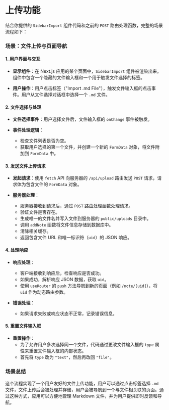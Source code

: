 # 上传功能

结合你提供的 `SidebarImport` 组件代码和之前的 `POST` 路由处理函数，完整的场景流程如下：

### 场景：文件上传与页面导航

#### 1. 用户界面与交互

- **显示组件**：在 Next.js 应用的某个页面中，`SidebarImport` 组件被渲染出来。组件中包含一个隐藏的文件输入框和一个用于触发文件选择的标签。
  
- **用户操作**：用户点击标签（"Import .md File"），触发文件输入框的点击事件。用户从文件选择对话框中选择一个 `.md` 文件。

#### 2. 文件选择与处理

- **文件选择事件**：用户选择文件后，文件输入框的 `onChange` 事件被触发。

- **事件处理逻辑**：
  - 检查文件列表是否为空。
  - 获取用户选择的第一个文件，并创建一个新的 `FormData` 对象，将文件附加到 `FormData` 中。

#### 3. 发送文件上传请求

- **发起请求**：使用 `fetch` API 向服务器的 `/api/upload` 路由发送 `POST` 请求，请求体为包含文件的 `FormData` 对象。

- **服务器处理**：
  - 服务器接收到请求后，通过 `POST` 路由处理函数处理请求。
  - 验证文件是否存在。
  - 生成唯一的文件名并写入文件到服务器的 `public/uploads` 目录中。
  - 调用 `addNote` 函数将文件信息存储到数据库中。
  - 清除相关缓存。
  - 返回包含文件 URL 和唯一标识符（`uid`）的 JSON 响应。

#### 4. 处理响应

- **响应处理**：
  - 客户端接收到响应后，检查响应是否成功。
  - 如果成功，解析响应 JSON 数据，获取 `uid`。
  - 使用 `useRouter` 的 `push` 方法导航到新的页面（例如 `/note/[uid]`），将 `uid` 作为动态路由参数。

- **错误处理**：
  - 如果请求失败或响应状态不正常，记录错误信息。

#### 5. 重置文件输入框

- **重置操作**：
  - 为了允许用户多次选择同一个文件，代码通过更改文件输入框的 `type` 属性来重置文件输入框的内部状态。
  - 首先将 `type` 改为 `"text"`，然后再改回 `"file"`。

### 场景总结

这个流程实现了一个用户友好的文件上传功能，用户可以通过点击标签选择 `.md` 文件，文件上传后会被处理并存储，用户会被导航到一个与文件相关联的页面。通过这种方式，应用可以方便地管理 Markdown 文件，并为用户提供即时反馈和导航。
